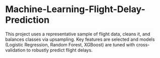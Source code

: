 # Machine-Learning-Flight-Delay-Prediction
This project uses a representative sample of flight data, cleans it, and balances classes via upsampling. Key features are selected and models (Logistic Regression, Random Forest, XGBoost) are tuned with cross-validation to robustly predict flight delays.
